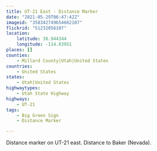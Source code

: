 ```yaml
---
title: UT-21 East - Distance Marker
date: "2021-05-29T06:47:42Z"
imageid: "358342749654662107"
flickrid: "51232056107"
location:
    latitude: 38.944344
    longitude: -114.03951
places: []
counties:
    - Millard County|Utah|United States
countries:
    - United States
states:
    - Utah|United States
highwaytypes:
    - Utah State Highway
highways:
    - UT-21
tags:
    - Big Green Sign
    - Distance Marker

---
```

Distance marker on UT-21 east.  Distance to Baker (Nevada).